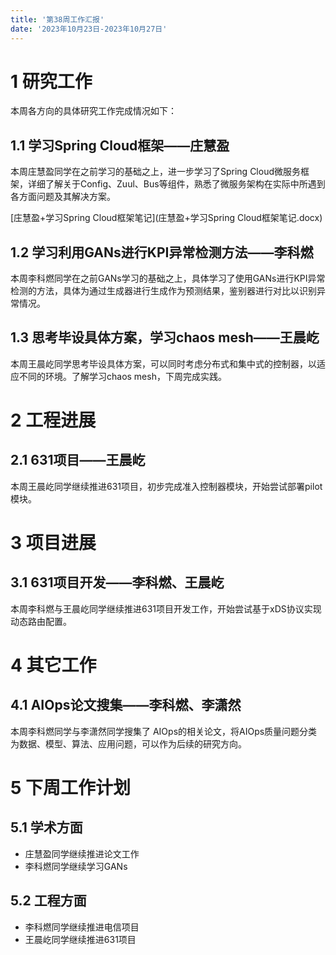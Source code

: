 ```yaml
---
title: '第38周工作汇报'
date: '2023年10月23日-2023年10月27日'
---
```


<!-- 只允许使用一级标题和二级标题 -->

# 1 研究工作

本周各方向的具体研究工作完成情况如下：

## 1.1 学习Spring Cloud框架——庄慧盈

本周庄慧盈同学在之前学习的基础之上，进一步学习了Spring Cloud微服务框架，详细了解关于Config、Zuul、Bus等组件，熟悉了微服务架构在实际中所遇到各方面问题及其解决方案。

<!-- 注意该超链接应该如何使用，不需要进行手动的编号，注意附件名不能有任何的空格 -->
[庄慧盈+学习Spring Cloud框架笔记](庄慧盈+学习Spring Cloud框架笔记.docx)

## 1.2 学习利用GANs进行KPI异常检测方法——李科燃

本周李科燃同学在之前GANs学习的基础之上，具体学习了使用GANs进行KPI异常检测的方法，具体为通过生成器进行生成作为预测结果，鉴别器进行对比以识别异常情况。

## 1.3 思考毕设具体方案，学习chaos mesh——王晨屹

本周王晨屹同学思考毕设具体方案，可以同时考虑分布式和集中式的控制器，以适应不同的环境。了解学习chaos mesh，下周完成实践。

# 2 工程进展

## 2.1 631项目——王晨屹

本周王晨屹同学继续推进631项目，初步完成准入控制器模块，开始尝试部署pilot模块。

# 3 项目进展

## 3.1 631项目开发——李科燃、王晨屹

本周李科燃与王晨屹同学继续推进631项目开发工作，开始尝试基于xDS协议实现动态路由配置。

# 4 其它工作

## 4.1 AIOps论文搜集——李科燃、李潇然

本周李科燃同学与李潇然同学搜集了 AIOps的相关论文，将AIOps质量问题分类为数据、模型、算法、应用问题，可以作为后续的研究方向。

# 5 下周工作计划

## 5.1 学术方面

+ 庄慧盈同学继续推进论文工作
+ 李科燃同学继续学习GANs

## 5.2 工程方面

+ 李科燃同学继续推进电信项目
+ 王晨屹同学继续推进631项目
